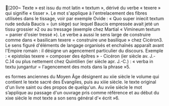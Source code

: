 [200~ Texte » est issu du mot latin « textum », dérivé du verbe « texere » qui signifie « tisser ». Le mot s'applique à l'entrelacement des fibres utilisées dans le tissage, voir par exemple Ovide : « Quo super iniecit textum rude sedula Baucis = (un siège) sur lequel Baucis empressée avait jeté un tissu grossier »2 ou au tressage (exemple chez Martial « Vimineum textum = panier d'osier tressé »). Le verbe a aussi le sens large de construire comme dans « basilicam texere = construire une basilique » chez Cicéron3.
Le sens figuré d'éléments de langage organisés et enchaînés apparaît avant l'Empire romain : il désigne un agencement particulier du discours. Exemple : « epistolas texere = composer des épîtres » - Cicéron (ier siècle av. J.-C.)4 ou plus nettement chez Quintilien (ier siècle apr. J.-C.) : « verba in textu jungantur = l'agencement des mots dans la phrase »5.


es formes anciennes du Moyen Âge désignent au xiie siècle le volume qui contient le texte sacré des Évangiles, puis au xiiie siècle. le texte original d'un livre saint ou des propos de quelqu'un. Au xviie siècle le mot s’applique au passage d'un ouvrage pris comme référence et au début du xixe siècle le mot texte a son sens général d'« écrit »6.
